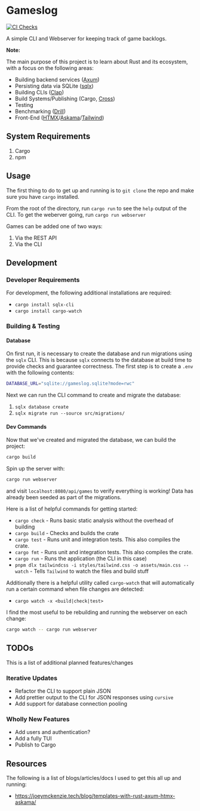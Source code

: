 # Gameslog

[![CI Checks](https://github.com/ThomasLaPiana/gameslog-rs/actions/workflows/rust.yml/badge.svg)](https://github.com/ThomasLaPiana/gameslog-rs/actions/workflows/rust.yml)

A simple CLI and Webserver for keeping track of game backlogs.

**Note:**

The main purpose of this project is to learn about Rust and its ecosystem, with a focus on the following areas:

- Building backend services ([Axum](https://github.com/tokio-rs/axum))
- Persisting data via SQLite ([sqlx](https://github.com/launchbadge/sqlx))
- Building CLIs ([Clap](https://github.com/clap-rs/clap))
- Build Systems/Publishing (Cargo, [Cross](https://github.com/cross-rs/cross))
- Testing
- Benchmarking ([Drill](https://github.com/fcsonline/drill))
- Front-End ([HTMX](https://htmx.org/)/[Askama](https://github.com/djc/askama)/[Tailwind](https://tailwindcss.com/))

## System Requirements

1. Cargo
2. npm

## Usage

The first thing to do to get up and running is to `git clone` the repo and make sure you have `cargo` installed.

From the root of the directory, run `cargo run` to see the `help` output of the CLI. To get the weberver going, run `cargo run webserver`

Games can be added one of two ways:

1. Via the REST API
1. Via the CLI

## Development

### Developer Requirements

For development, the following additional installations are required:

- `cargo install sqlx-cli`
- `cargo install cargo-watch`

### Building & Testing

#### Database

On first run, it is necessary to create the database and run migrations using the `sqlx` CLI. This is because `sqlx` connects to the database at build time to provide checks and guarantee correctness. The first step is to create a `.env` with the following contents:

```sh
DATABASE_URL="sqlite://gameslog.sqlite?mode=rwc"
```

Next we can run the CLI command to create and migrate the database:

1. `sqlx database create`
1. `sqlx migrate run --source src/migrations/`

#### Dev Commands

Now that we've created and migrated the database, we can build the project:

```sh
cargo build
```

Spin up the server with:

```sh
cargo run webserver
```

and visit `localhost:8080/api/games` to verify everything is working! Data has already been seeded as part of the migrations.

Here is a list of helpful commands for getting started:

- `cargo check` - Runs basic static analysis without the overhead of building
- `cargo build` - Checks and builds the crate
- `cargo test` - Runs unit and integration tests. This also compiles the crate.
- `cargo fmt` - Runs unit and integration tests. This also compiles the crate.
- `cargo run` - Runs the application (the CLI in this case)
- `pnpm dlx tailwindcss -i styles/tailwind.css -o assets/main.css --watch` - Tells `Tailwind` to watch the files and build stuff

Additionally there is a helpful utility called `cargo-watch` that will automatically run a certain command when file changes are detected:

- `cargo watch -x <build|check|test>`

I find the most useful to be rebuilding and running the webserver on each change:

```sh
cargo watch -- cargo run webserver
```

## TODOs

This is a list of additional planned features/changes

### Iterative Updates

- Refactor the CLI to support plain JSON
- Add prettier output to the CLI for JSON responses using `cursive`
- Add support for database connection pooling

### Wholly New Features

- Add users and authentication?
- Add a fully TUI
- Publish to Cargo

## Resources

The following is a list of blogs/articles/docs I used to get this all up and running:

- <https://joeymckenzie.tech/blog/templates-with-rust-axum-htmx-askama/>
